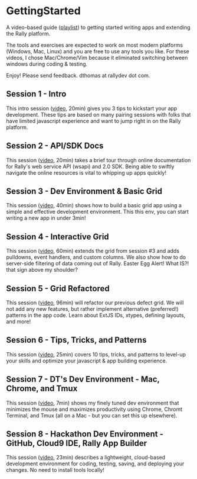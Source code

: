 GettingStarted
==============


A video-based guide ([playlist](http://www.youtube.com/playlist?list=PL3PQ-IsMxhG14aDViKxlPZASIrHatNkft)) to getting started writing apps and extending the Rally platform.

The tools and exercises are expected to work on most modern platforms (Windows, Mac, Linux) and you are free to use any tools you like.  For these videos, I chose Mac/Chrome/Vim because it eliminated
switching between windows during coding & testing.

Enjoy!  Please send feedback.  dthomas at rallydev dot com.

Session 1 - Intro
-----------------
This intro session ([video](http://youtu.be/rdaZgHoFKYg), 20min) gives you 3 tips to kickstart your app development.  These tips are based on many pairing sessions with folks that have limited javascript experience and want to jump right in
on the Rally platform.

Session 2 - API/SDK Docs
------------------------
This session ([video](http://youtu.be/lig8er0EaCs), 20min) takes a brief tour through online documentation for Rally's web service API (wsapi) and 2.0 SDK.  Being able to swiftly navigate the online resources is vital to whipping up apps
quickly!

Session 3 - Dev Environment &amp; Basic Grid
--------------------------------------------
This session ([video](http://youtu.be/zXZFYMF_mcw), 40min) shows how to build a basic grid app using a simple and effective development environment.  This this env, you can start writing a new app in under 3min!

Session 4 - Interactive Grid
----------------------------
This session ([video](http://youtu.be/RT10drZjg5M), 60min) extends the grid from session #3 and adds pulldowns, event handlers, and custom columns.  We also show how to do server-side filtering of data coming out of Rally.  Easter
Egg Alert!  What IS?! that sign above my shoulder?

Session 5 - Grid Refactored
----------------------------
This session ([video](http://www.youtube.com/watch?v=jr7-VYFmDTw&list=PL3PQ-IsMxhG14aDViKxlPZASIrHatNkft&index=4), 96min)  will refactor our previous defect grid.  We will not add any new features, but rather implement alternative (preferred!) patterns in the app code.  Learn about ExtJS IDs, xtypes, defining layouts, and more!

Session 6 - Tips, Tricks, and Patterns
--------------------------------------
This session ([video](https://www.youtube.com/watch?v=lusD0q4K4C4&list=PL3PQ-IsMxhG14aDViKxlPZASIrHatNkft&index=5), 25min) covers 10 tips, tricks, and patterns to level-up your skills and optimize your javascript & app building experience.

Session 7 - DT's Dev Environment - Mac, Chrome, and Tmux
--------------------------------------------------------
This session ([video](https://www.youtube.com/watch?v=VDnSAEzsKcU&list=PL3PQ-IsMxhG14aDViKxlPZASIrHatNkft&index=6), 7min) shows my finely tuned dev environment that minimizes the mouse and maximizes productivity using Chrome, Chromt Terminal, and Tmux (all on a Mac - but you can set this up
elsewhere).

Session 8 - Hackathon Dev Environment - GitHub, Cloud9 IDE, Rally App Builder
-----------------------------------------------------------------------------
This session ([video](https://www.youtube.com/watch?v=8HsbfbB0OSE&list=PL3PQ-IsMxhG14aDViKxlPZASIrHatNkft&index=9), 23min) describes a lightweight, cloud-based development environment for coding,
testing, saving, and deploying your changes.  No need to install tools locally!


